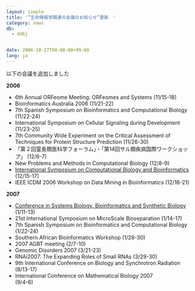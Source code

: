 ```yaml
---
layout: simple
title: '”生命情報学関連の会議のお知らせ”更新　'
category: news
db:
  - ddbj


date: 2006-10-27T00:00:00+09:00
lang: ja
---
```


<html>以下の会議を追加しました

<p><b>2006</b></p>

<ul>
    <li>6th Annual ORFeome Meeting: ORFeomes and Systems (11/15-18)</li>
    <li>Bioinformatics Australia 2006 (11/21-22)</li>
    <li>7th Spanish Symposium on Bioinformatics and Computational Biology (11/22-24)</li>
    <li>International Symposium on Cellular Signaling during Development (11/23-25)</li>
    <li>7th Community Wide Experiment on the Critical Assessment of Techniques for Protein Structure Prediction (11/26-30)</li>
    <li>「第２回霊長類医科学フォーラム」・「第14回サル類疾病国際ワークショップ」 (12/6-7)</li>
    <li>New Problems and Methods in Computational Biology (12/8-9)</li>
    <li><a href="http://isbb06.googlepages.com/" target="_blank">International Symposium on Computational Biology and Bioinformatics</a> (12/15-17)</li>
    <li>IEEE ICDM 2006 Workshop on Data Mining in Bioinformatics (12/18-21)</li>
</ul>

<p><b>2007</b></p>

<ul>
    <li><a href="http://www.biosysbio.com/" target="_blank">Conference in Systems Biology, Bioinformatics and Synthetic Biology</a> (1/11-13)</li>
    <li>21st International Symposium on MicroScale Bioseparation (1/14-17)</li>
    <li>7th Spanish Symposium on Bioinformatics and Computational Biology (1/22-24)</li>
    <li>Southern African Bioinformatics Workshop (1/28-30)</li>
    <li>2007 AGBT meeting (2/7-10)</li>
    <li>Genomic Disorders 2007 (3/21-23)</li>
    <li>RNAi2007: The Expanding Roles of Small RNAs (3/29-30)</li>
    <li>9th International Conference on Biology and Synchrotron Radiation<br>(8/13-17)</li>
    <li>International Conference on Mathematical Biology 2007<br>(9/4-6)</li>
</ul>
</html>
